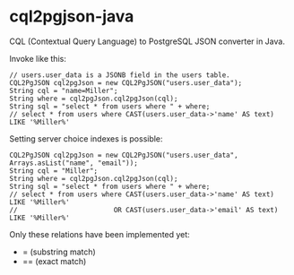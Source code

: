 # cql2pgjson-java
CQL (Contextual Query Language) to PostgreSQL JSON converter in Java.

Invoke like this:

    // users.user_data is a JSONB field in the users table.
    CQL2PgJSON cql2pgJson = new CQL2PgJSON("users.user_data");
    String cql = "name=Miller";
    String where = cql2pgJson.cql2pgJson(cql);
    String sql = "select * from users where " + where;
    // select * from users where CAST(users.user_data->'name' AS text) LIKE '%Miller%'

Setting server choice indexes is possible:

    CQL2PgJSON cql2pgJson = new CQL2PgJSON("users.user_data", Arrays.asList("name", "email"));
    String cql = "Miller";
    String where = cql2pgJson.cql2pgJson(cql);
    String sql = "select * from users where " + where;
    // select * from users where CAST(users.user_data->'name' AS text) LIKE '%Miller%'
    //                        OR CAST(users.user_data->'email' AS text) LIKE '%Miller%'

Only these relations have been implemented yet:

* = (substring match)
* == (exact match)

